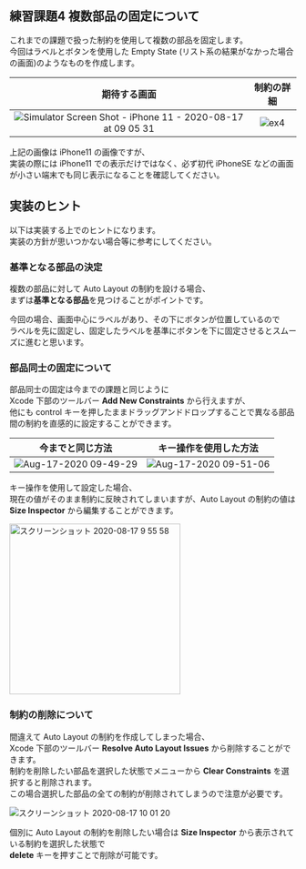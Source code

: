##  練習課題4 複数部品の固定について

これまでの課題で扱った制約を使用して複数の部品を固定します。  
今回はラベルとボタンを使用した Empty State (リスト系の結果がなかった場合の画面)のようなものを作成します。  

| 期待する画面 | 制約の詳細 |
| :--------: | :------: |
| ![Simulator Screen Shot - iPhone 11 - 2020-08-17 at 09 05 31](https://user-images.githubusercontent.com/31949692/90347492-cb96c680-e06b-11ea-9bbb-69fa3f177610.png) | ![ex4](https://user-images.githubusercontent.com/31949692/90349258-27fde400-e074-11ea-86a8-e7e50dc4a052.png) |

上記の画像は iPhone11 の画像ですが、  
実装の際には iPhone11 での表示だけではなく、必ず初代 iPhoneSE などの画面が小さい端末でも同じ表示になることを確認してください。

## 実装のヒント

以下は実装する上でのヒントになります。  
実装の方針が思いつかない場合等に参考にしてください。

### 基準となる部品の決定

複数の部品に対して Auto Layout の制約を設ける場合、  
まずは**基準となる部品**を見つけることがポイントです。

今回の場合、画面中心にラベルがあり、その下にボタンが位置しているので  
ラベルを先に固定し、固定したラベルを基準にボタンを下に固定させるとスムーズに進むと思います。

### 部品同士の固定について

部品同士の固定は今までの課題と同じように  
Xcode 下部のツールバー **Add New Constraints** から行えますが、  
他にも control キーを押したままドラッグアンドドロップすることで異なる部品間の制約を直感的に設定することができます。

| 今までと同じ方法 | キー操作を使用した方法 |
| :-----------: | :-----------------: |
| ![Aug-17-2020 09-49-29](https://user-images.githubusercontent.com/31949692/90348225-00a51800-e070-11ea-834c-02b087d4cb4e.gif) | ![Aug-17-2020 09-51-06](https://user-images.githubusercontent.com/31949692/90348243-1f0b1380-e070-11ea-81be-93cd50536a09.gif) |

キー操作を使用して設定した場合、  
現在の値がそのまま制約に反映されてしまいますが、Auto Layout の制約の値は **Size Inspector** から編集することができます。

<img height="300" alt="スクリーンショット 2020-08-17 9 55 58" src="https://user-images.githubusercontent.com/31949692/90348432-e881c880-e070-11ea-8cc6-25c07522cfcc.png">

### 制約の削除について

間違えて Auto Layout の制約を作成してしまった場合、  
Xcode 下部のツールバー **Resolve Auto Layout Issues** から削除することができます。  
制約を削除したい部品を選択した状態でメニューから **Clear Constraints** を選択すると削除されます。   
この場合選択した部品の全ての制約が削除されてしまうので注意が必要です。

![スクリーンショット 2020-08-17 10 01 20](https://user-images.githubusercontent.com/31949692/90348606-b329aa80-e071-11ea-8298-e344ce5ec8dc.png)

個別に Auto Layout の制約を削除したい場合は **Size Inspector** から表示されている制約を選択した状態で  
**delete** キーを押すことで削除が可能です。
